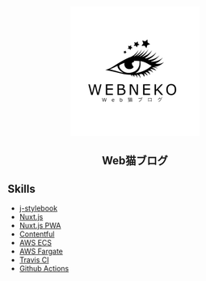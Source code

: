 <p align="center">
  <img src='https://github.com/jiyuujin/webneko-blog/blob/master/webneko-blog.svg?sanitize=true' alt="webneko blog" title="webneko blog" width="256px" height='256px'/>
</p>

<div align="center">
  <h2>Web猫ブログ</h2>
</div>

## Skills

- [j-stylebook](https://www.npmjs.com/package/@nekohack/j-stylebook)
- [Nuxt.js](https://ja.nuxtjs.org/guide/)
- [Nuxt.js PWA](https://pwa.nuxtjs.org/)
- [Contentful](https://www.contentful.com/)
- [AWS ECS](https://aws.amazon.com/jp/ecs/features/)
- [AWS Fargate](https://aws.amazon.com/jp/fargate/)
- [Travis CI](https://docs.travis-ci.com/user/languages/javascript-with-nodejs/)
- [Github Actions](https://docs.github.com/ja/actions/language-and-framework-guides/using-nodejs-with-github-actions)

